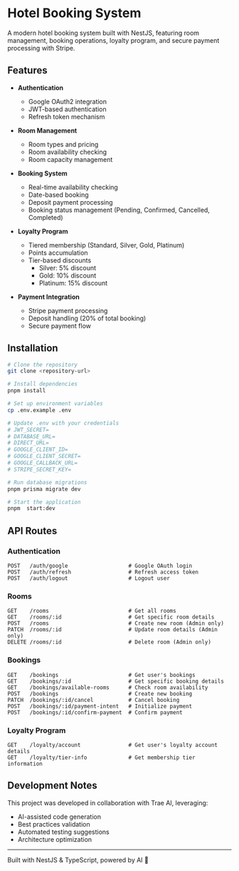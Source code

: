 # Hotel Booking System

A modern hotel booking system built with NestJS, featuring room management, booking operations, loyalty program, and secure payment processing with Stripe.

## Features

- **Authentication**

  - Google OAuth2 integration
  - JWT-based authentication
  - Refresh token mechanism

- **Room Management**

  - Room types and pricing
  - Room availability checking
  - Room capacity management

- **Booking System**

  - Real-time availability checking
  - Date-based booking
  - Deposit payment processing
  - Booking status management (Pending, Confirmed, Cancelled, Completed)

- **Loyalty Program**

  - Tiered membership (Standard, Silver, Gold, Platinum)
  - Points accumulation
  - Tier-based discounts
    - Silver: 5% discount
    - Gold: 10% discount
    - Platinum: 15% discount

- **Payment Integration**
  - Stripe payment processing
  - Deposit handling (20% of total booking)
  - Secure payment flow

## Installation

```bash
# Clone the repository
git clone <repository-url>

# Install dependencies
pnpm install

# Set up environment variables
cp .env.example .env

# Update .env with your credentials
# JWT_SECRET=
# DATABASE_URL=
# DIRECT_URL=
# GOOGLE_CLIENT_ID=
# GOOGLE_CLIENT_SECRET=
# GOOGLE_CALLBACK_URL=
# STRIPE_SECRET_KEY=

# Run database migrations
pnpm prisma migrate dev

# Start the application
pnpm  start:dev
```

## API Routes

### Authentication

```http
POST   /auth/google                   # Google OAuth login
POST   /auth/refresh                  # Refresh access token
POST   /auth/logout                   # Logout user
```

### Rooms

```http
GET    /rooms                         # Get all rooms
GET    /rooms/:id                     # Get specific room details
POST   /rooms                         # Create new room (Admin only)
PATCH  /rooms/:id                     # Update room details (Admin only)
DELETE /rooms/:id                     # Delete room (Admin only)
```

### Bookings

```http
GET    /bookings                      # Get user's bookings
GET    /bookings/:id                  # Get specific booking details
GET    /bookings/available-rooms      # Check room availability
POST   /bookings                      # Create new booking
PATCH  /bookings/:id/cancel           # Cancel booking
POST   /bookings/:id/payment-intent   # Initialize payment
POST   /bookings/:id/confirm-payment  # Confirm payment
```

### Loyalty Program

```http
GET    /loyalty/account               # Get user's loyalty account details
GET    /loyalty/tier-info             # Get membership tier information
```

## Development Notes

This project was developed in collaboration with Trae AI, leveraging:

- AI-assisted code generation
- Best practices validation
- Automated testing suggestions
- Architecture optimization

---

Built with NestJS & TypeScript, powered by AI 🤖
